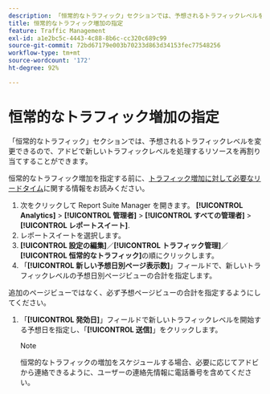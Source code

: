 ```yaml
---
description: 「恒常的なトラフィック」セクションでは、予想されるトラフィックレベルを変更できるので、アドビで新しいトラフィックレベルを処理するリソースを再割り当てすることができます。
title: 恒常的なトラフィック増加の指定
feature: Traffic Management
exl-id: a1e2bc5c-4443-4c88-8b6c-cc320c689c99
source-git-commit: 72bd67179e003b70233d863d34153fec77548256
workflow-type: tm+mt
source-wordcount: '172'
ht-degree: 92%

---
```


# 恒常的なトラフィック増加の指定

「恒常的なトラフィック」セクションでは、予想されるトラフィックレベルを変更できるので、アドビで新しいトラフィックレベルを処理するリソースを再割り当てすることができます。

恒常的なトラフィック増加を指定する前に、[トラフィック増加に対して必要なリードタイム](/help/admin/c-traffic-management/traffic-lead-time.md)に関する情報をお読みください。

1. 次をクリックして Report Suite Manager を開きます。 **[!UICONTROL Analytics]** > **[!UICONTROL 管理者]** > **[!UICONTROL すべての管理者]** > **[!UICONTROL レポートスイート]**.
1. レポートスイートを選択します。
1. **[!UICONTROL 設定の編集]**／**[!UICONTROL トラフィック管理]**／**[!UICONTROL 恒常的なトラフィック]**&#x200B;の順にクリックします。
1.  「**[!UICONTROL 新しい予想日別ページ表示数]**」フィールドで、新しいトラフィックレベルの予想日別ページビューの合計を指定します。

   追加のページビューではなく、必ず予想ページビューの合計を指定するようにしてください。
1. 「**[!UICONTROL 発効日]**」フィールドで新しいトラフィックレベルを開始する予想日を指定し、「**[!UICONTROL 送信]**」をクリックします。

   >[!NOTE]
   >
   >恒常的なトラフィックの増加をスケジュールする場合、必要に応じてアドビから連絡できるように、ユーザーの連絡先情報に電話番号を含めてください。
